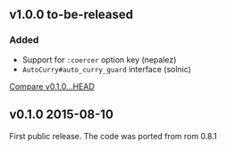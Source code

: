 ## v1.0.0 to-be-released

### Added

* Support for `:coercer` option key (nepalez)
* `AutoCurry#auto_curry_guard` interface (solnic)

[Compare v0.1.0...HEAD](https://github.com/rom-rb/rom-support/compare/v0.1.0...HEAD)

## v0.1.0 2015-08-10

First public release. The code was ported from rom 0.8.1
